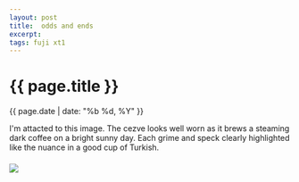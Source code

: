 ```yaml
---
layout: post
title:  odds and ends
excerpt: 
tags: fuji xt1
---
```


{{ page.title }}
================
<div class="pdate"> {{ page.date | date: "%b %d, %Y" }} </div>


<div class="row">
<div class="col-xs-12">
<p>
I'm attacted to this  image. The cezve looks well worn as it brews a  steaming dark coffee on a bright sunny day.
Each grime and speck clearly highlighted like the nuance in a good cup of Turkish.
</p>



<div class="row row-centered">
<div class="col-xs-8 col-centered">
<div id="demo6" class="flex-images" style="padding-top:0.5em;">
<div class="item" data-w="900" data-h="600" data-solo="y">
	<div class="img"><a href="{{ site.url }}/images/photos/sibl/t-DSCF1238.jpg"><img src="{{ site.url }}/images/blank.gif" data-src="{{ site.url }}/images/photos/sibl/st-bord-DSCF1238.jpg"></a></div>
</div>
</div></div></div>

<!--

<!-- <p> -->
<!-- And Lincoln looks out from a glass jar. That same fixed expression a millions of notes, crumpled, tossed, exchanged by people -->
<!-- who are in all likelihood his very opposite, people who don't know him. People who don't care. His face worn and creased,  -->
<!-- my indigo blue Levis denims smudged across his face. -->
<!-- </p> -->

<!-- <div class="row row-centered"> -->
<!-- <div class="col-xs-8 col-centered"> -->
<!-- <div id="demo7" class="flex-images" style="padding-top:0.5em;"> -->
<!-- <div class="item" data-w="900" data-h="900" data-solo="y"> -->
<!-- 	<div class="img"><a href="{{ site.url }}/images/photos/sibl/t-DSCF1284.jpg"><img src="{{ site.url }}/images/blank.gif" data-src="{{ site.url }}/images/photos/sibl/st-bord-DSCF1284.jpg"></a></div> -->
<!-- </div> -->
<!-- </div> <\!--ends demo6-\-> -->
<!-- </div>  -->
<!-- </div> -->

<!-- </div> -->
<!-- </div> -->


<script>
$('#demo6').flexImages({ rowHeight:600 , truncate: 0});
</script>
<script>
$('#demo7').flexImages({ rowHeight:600 , truncate: 0});
</script>








<!-- Ends op most -->
